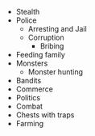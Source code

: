 * Stealth
* Police
  * Arresting and Jail
  * Corruption
    * Bribing
* Feeding family
* Monsters
  * Monster hunting
* Bandits
* Commerce
* Politics
* Combat
* Chests with traps
* Farming

